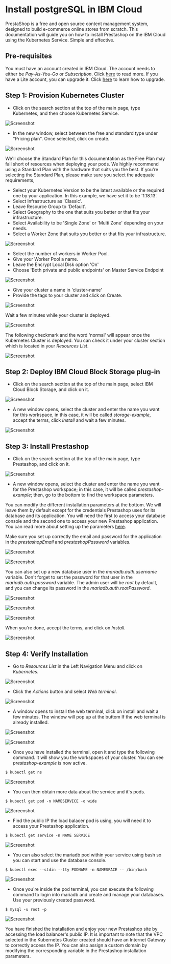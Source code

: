 # Install postgreSQL in IBM Cloud

PrestaShop is a free and open source content management system, designed to build e-commerce online stores from scratch. This documentation will guide you on how to install Prestashop on the IBM Cloud using the Kubernetes Service. Simple and effective.

## Pre-requisites

You must have an account created in IBM Cloud. The account needs to either be *Pay-As-You-Go* or *Subscription*. Click [here](https://cloud.ibm.com/docs/account?topic=account-accounts "here") to read more.
If you have a Lite account, you can upgrade it. Click [here](https://cloud.ibm.com/docs/account?topic=account-account-getting-started#account-gs-upgrade "here") to learn how to upgrade.

## Step 1: Provision Kubernetes Cluster

* Click on the search section at the top of the main page, type Kubernetes, and then choose Kubernetes Service.

![Screenshot](Kubernetes1.png)

* In the new window, select between the free and standard type under "Pricing plan". Once selected, click on create.

![Screenshot](KubernetesPaid1.PNG)

We'll choose the Standard Plan for this documentation as the Free Plan may fall short of resources when deploying your pods. We highly recommend using a Standard Plan with the hardware that suits you the best. If you're selecting the Standard Plan, please make sure you select the adequate requirements,

* Select your Kubernetes Version to be the latest available or the required one by your application. In this example, we have set it to be '1.18.13'.
* Select Infrastructure as 'Classic'.
* Leave Resource Group to 'Default'.
* Select Geography to the one that suits you better or that fits your infrastructure.
* Select Availability to be 'Single Zone' or 'Multi Zone' depending on your needs.
* Select a Worker Zone that suits you better or that fits your infrastructure.

![Screenshot](KubernetesPaid2.PNG)

* Select the number of workers in Worker Pool.
* Give your Worker Pool a name.
* Leave the Encrypt Local Disk option 'On'
* Choose 'Both private and public endpoints' on Master Service Endpoint

![Screenshot](KubernetesPaid4.PNG)

* Give your cluster a name in 'cluster-name'
* Provide the tags to your cluster and click on Create.

![Screenshot](KubernetesPaid5.PNG)

Wait a few minutes while your cluster is deployed.

![Screenshot](KubernetesPaid3.PNG)

The following checkmark and the word 'normal' will appear once the Kubernetes Cluster is deployed. You can check it under your cluster section which is located in your *Resources List*.

![Screenshot](KubernetesPaid6.PNG)


## Step 2:  Deploy IBM Cloud Block Storage plug-in

* Click on the search section at the top of the main page, select IBM Cloud Block Storage, and click on it.

![Screenshot](StoragePaid1.PNG)

* A new window opens, select the cluster and enter the name you want for this workspace, in this case, it will be called _storage-example_, accept the terms, click *Install* and wait a few minutes.

![Screenshot](StoragePaid2.PNG)


## Step 3: Install Prestashop

* Click on the search section at the top of the main page, type Prestashop, and click on it.

![Screenshot](Presta1.PNG)

* A new window opens, select the cluster and enter the name you want for the Prestashop workspace; in this case, it will be called _prestashop-example_; then, go to the bottom to find the workspace parameters.

You can modify the different installation parameters at the bottom. We will leave them by default except for the credentials Prestashop uses for its database and its application. You will need the first to access your database console and the second one to access your new Prestashop application. You can read more about setting up the parameters [here](https://cloud.ibm.com/catalog/content/prestashop "here").

Make sure you set up correctly the email and password for the application in the _prestashopEmail_ and _prestashopPassword_ variables. 

![Screenshot](Presta6.PNG)

![Screenshot](Presta7.PNG)

You can also set up a new database user in the  _mariadb.auth.username_ variable. Don't forget to set the password for that user in the _mariadb.auth.password_ variable. The admin user will be _root_ by default, and you can change its password in the _mariadb.auth.rootPassword_.

![Screenshot](Presta4.PNG)

![Screenshot](Presta5.PNG)

![Screenshot](Presta3.PNG)

When you're done, accept the terms, and click on *Install*.

![Screenshot](Presta2.PNG)


## Step 4: Verify Installation

* Go to *Resources List* in the Left Navigation Menu and click on *Kubernetes*.

![Screenshot](test1.png)

* Click the *Actions* button and select *Web terminal*.

![Screenshot](test2.PNG)

* A window opens to install the web terminal, click on install and wait a few minutes. The window will pop up at the buttom If the web terminal is already installed.

![Screenshot](test3.PNG)

![Screenshot](test7.PNG)

* Once you have installed the terminal, open it and type the following command. It will show you the workspaces of your cluster. You can see *prestashop-example* is now active.

`$ kubectl get ns`

![Screenshot](testpresta1.PNG)

* You can then obtain more data about the service and it's pods.

`$ kubectl get pod -n NAMESERVICE -o wide`

![Screenshot](testpresta2.PNG)

* Find the public IP the load balacer pod is using, you will need it to access your Prestashop application.

`$ kubectl get service -n NAME SERVICE`

![Screenshot](testpresta3.PNG)

* You can also select the mariadb pod within your service using bash so you can start and use the database console.

`$ kubectl exec --stdin --tty PODNAME -n NAMESPACE -- /bin/bash`

![Screenshot](testpresta5.PNG)

* Once you're inside the pod terminal, you can execute the following command to login into mariadb and create and manage your databases. Use your previously created password.

`$ mysql -u root -p`

![Screenshot](testpresta4.PNG)

You have finished the installation and enjoy your new Prestashop site by accessing the load balancer's public IP. It is important to note that the VPC selected in the Kubernetes Cluster created should have an Internet Gateway to correctly access the IP. You can also assign a custom domain by modifying the corresponding variable in the Prestashop installation parameters.

